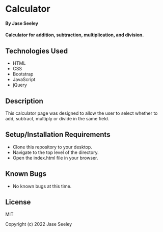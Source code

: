 # Calculator

#### By Jase Seeley

#### Calculator for addition, subtraction, multiplication, and division.

## Technologies Used

* HTML
* CSS
* Bootstrap
* JavaScript
* jQuery

## Description

This calculator page was designed to allow the user to select whether to add, subtract, multiply or divide in the same field. 

## Setup/Installation Requirements

* Clone this repository to your desktop.
* Navigate to the top level of the directory.
* Open the index.html file in your browser.

## Known Bugs

* No known bugs at this time.

## License

MIT

Copyright (c) 2022 Jase Seeley